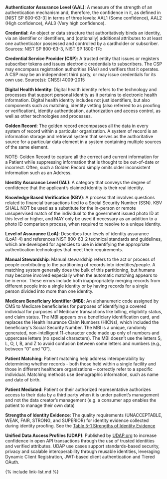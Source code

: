 **Authenticator Assurance Level (AAL)**:  A measure of the strength of an authentication mechanism and, therefore, the confidence in it, as defined in [NIST SP 800-63-3] in terms of three levels: AAL1 (Some confidence), AAL2 (High confidence), AAL3 (Very high confidence).

**Credential**: An object or data structure that authoritatively binds an identity, via an identifier or identifiers, and (optionally) additional attributes to at least one authenticator possessed and controlled by a cardholder or subscriber.
Sources: NIST SP 800-63-3, NIST SP 1800-17c

**Credential Service Provider (CSP)**: A trusted entity that issues or registers subscriber tokens and issues electronic credentials to subscribers. The CSP may encompass registration authorities (RAs) and verifiers that it operates. A CSP may be an independent third party, or may issue credentials for its own use.
Source(s): CNSSI 4009-2015

**Digital Health Identity**: Digital health identity refers to the technology and processes that support personal identity as it pertains to electronic health information. Digital health identity includes not just identifiers, but also components such as matching, identity vetting (also referred to as proofing or verification), identity authentication, authorization and access control, as well as other technologies and processes.

**Golden Record**: The golden record encompasses all the data in every system of record within a particular organization. A system of record is an information storage and retrieval system that serves as the authoritative source for a particular data element in a system containing multiple sources of the same element.

NOTE: Golden Record to capture all the correct and current information for a Patient while suppressing information that is thought to be out-of-date or incorrect. Often, such a Golden Record simply omits older inconsistent information such as an Address.

**Identity Assurance Level (IAL)**: A category that conveys the degree of confidence that the applicant’s claimed identity is their real identity.

**Knowledge Based Verification (KBV)**:  A process that involves questions related to financial transactions tied to a Social Security Number (SSN). KBV SHALL NOT be used as a substitute for the in-person or remote unsupervised match of the individual to the government issued photo ID at this level or higher, and MAY only be used if necessary as an addition to a photo ID comparison process, when required to resolve to a unique identity.

**Level of Assurance (LoA)**: Describes four levels of identity assurance (LoA1-4) and references NIST 800-63-2 technical standards and guidelines, which are developed for agencies to use in identifying the appropriate authentication technologies that meet their requirements.

**Manual Stewardship**: Manual stewardship refers to the act or process of people contributing to the partitioning of records into identities/people. A matching system generally does the bulk of this partitioning, but humans may become involved especially when the automatic matching appears to be in error. These errors include both inappropriately merging records from different people into a single identity or by having records for a single person divided into more than one identity.

**Medicare Beneficiary Identifier (MBI)**: An alphanumeric code assigned by CMS to Medicare beneficiaries for purposes of identifying a covered individual for purposes of Medicare transactions like billing, eligibility status, and claim status. The MBI appears on a beneficiary identification card, and replaces the Health Insurance Claim Numbers (HICNs), which included the beneficiary's Social Security Number. The MBI is a unique, randomly generated, non-intelligent 11-character code made up only of numbers and uppercase letters (no special characters). The MBI doesn’t use the letters S, L, O, I, B, and Z to avoid confusion between some letters and numbers (e.g., between “0” and “O”). 

**Patient Matching**: Patient matching help address interoperability by determining whether records - both those held within a single facility and those in different healthcare organizations – correctly refer to a specific individual. Matching methods use demographic information, such as name and date of birth.

**Patient Mediated**: Patient or their authorized representative authorizes access to their data by a third party when it is under patient’s management and not the data creator’s management (e.g. a consumer app enables the patient to manage their own data)

**Strengths of Identity Evidence**: The quality requirements (UNACCEPTABLE, WEAK, FAIR, STRONG, and SUPERIOR) for identity evidence collected during identity proofing.  See the [Table 5-1 Strengths of Identity Evidence](https://pages.nist.gov/800-63-3/sp800-63a.html#63aSec5-Table1)

**Unified Data Access Profiles (UDAP)**: Published by [UDAP.org](https://www.UDAP.org) to increase confidence in open API transactions through the use of trusted identities and verified attributes. UDAP use cases support standards-based security, privacy and scalable interoperability through reusable identities, leveraging Dynamic Client Registration, JWT-based client authentication and Tiered OAuth. 

{% include link-list.md %}
